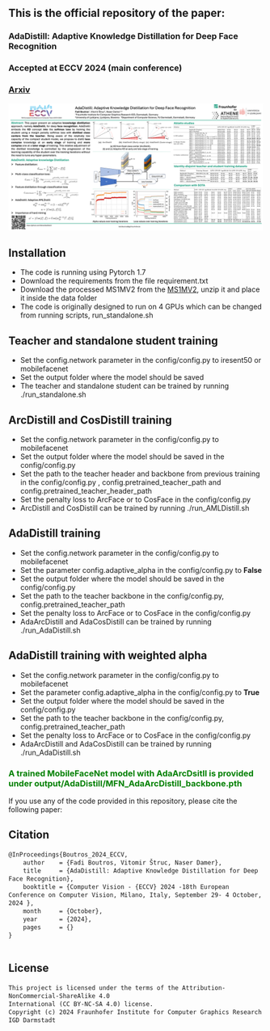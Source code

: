 ## This is the official repository of the paper:
### AdaDistill: Adaptive Knowledge Distillation for Deep Face Recognition

### Accepted at ECCV 2024 (main conference)
### [Arxiv](https://arxiv.org/abs/2407.01332)

![Poster](https://raw.githubusercontent.com/fdbtrs/AdaDistill/main/img/Poster.png)


## Installation
- The code is running using Pytorch 1.7
- Download the requirements from the file requirement.txt
- Download the processed MS1MV2 from the [MS1MV2](https://github.com/deepinsight/insightface/tree/master/recognition/_datasets_), unzip it and place it inside the data folder
- The code is originally designed to run on 4 GPUs which can be changed from running scripts, run_standalone.sh 

## Teacher and standalone student training
- Set the config.network parameter in the config/config.py to iresent50 or mobilefacenet
- Set the output folder where the model should be saved
- The teacher and standalone student can be trained by running ./run_standalone.sh

## ArcDistill and CosDistill training
- Set the config.network parameter in the config/config.py to mobilefacenet
- Set the output folder where the model should be saved in the config/config.py 
- Set the path to the teacher header and backbone from previous training in the config/config.py , config.pretrained_teacher_path  and config.pretrained_teacher_header_path 
- Set the penalty loss to ArcFace or to CosFace in the config/config.py 
- ArcDistill and CosDistill can be trained by running ./run_AMLDistill.sh


## AdaDistill training
- Set the config.network parameter in the config/config.py to mobilefacenet
- Set the parameter config.adaptive_alpha in the config/config.py to **False**
- Set the output folder where the model should be saved in the config/config.py 
- Set the path to the teacher backbone in the config/config.py, config.pretrained_teacher_path
- Set the penalty loss to ArcFace or to CosFace in the config/config.py
- AdaArcDistill and AdaCosDistill can be trained by running ./run_AdaDistill.sh


## AdaDistill training with weighted alpha
- Set the config.network parameter in the config/config.py to mobilefacenet
- Set the parameter config.adaptive_alpha in the config/config.py to **True**
- Set the output folder where the model should be saved in the config/config.py 
- Set the path to the teacher backbone in the config/config.py, config.pretrained_teacher_path
- Set the penalty loss to ArcFace or to CosFace in the config/config.py
- AdaArcDistill and AdaCosDistill can be trained by running ./run_AdaDistill.sh


### <font color="green">A trained MobileFaceNet model with AdaArcDsitll is provided under output/AdaDistill/MFN_AdaArcDistill_backbone.pth</font>




If you use any of the code provided in this repository, please cite the following paper:
## Citation
```
@InProceedings{Boutros_2024_ECCV,
    author    = {Fadi Boutros, Vitomir Štruc, Naser Damer},
    title     = {AdaDistill: Adaptive Knowledge Distillation for Deep Face Recognition},
    booktitle = {Computer Vision - {ECCV} 2024 -18th European Conference on Computer Vision, Milano, Italy, September 29- 4 October, 2024 },
    month     = {October},
    year      = {2024},
    pages     = {}
}


```


## License

```
This project is licensed under the terms of the Attribution-NonCommercial-ShareAlike 4.0 
International (CC BY-NC-SA 4.0) license. 
Copyright (c) 2024 Fraunhofer Institute for Computer Graphics Research IGD Darmstadt
```